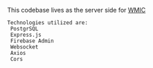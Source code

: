 
This codebase lives as the server side for [WMIC](https://github.com/anickacodes/AL-Capstone-Frontend)
<!--  -->
    Technologies utilized are: 
     PostgrSQL
     Express.js
     Firebase Admin
     Websocket
     Axios
     Cors

<!-- - update the html instead of the 1 liner 
- this server was built specifically for the client side application for Where's My Ice Cream
- this server side utilizes [add technologies]
- how users can interact with this ... keys needed  -->
